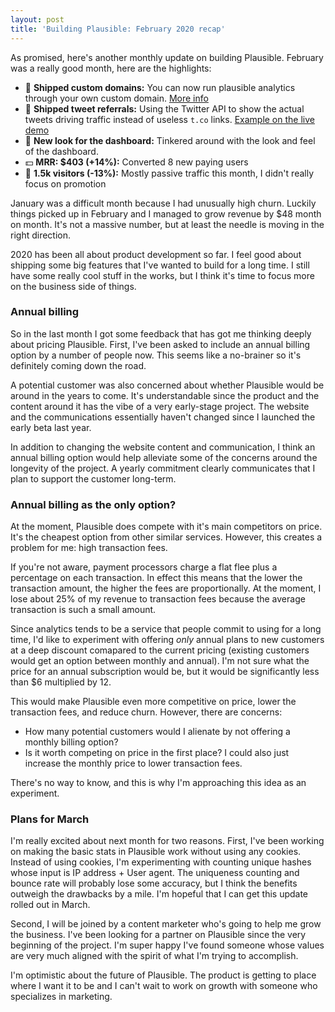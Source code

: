 ```yaml
---
layout: post
title: 'Building Plausible: February 2020 recap'
---
```


As promised, here's another monthly update on building Plausible. February was a really good month, here are the highlights:

* 🚀 **Shipped custom domains:** You can now run plausible analytics through your own custom domain. [More info](https://feedback.plausible.io/10)
* 🚀 **Shipped tweet referrals:** Using the Twitter API to show the actual tweets driving traffic instead of useless `t.co` links. [Example on the live demo](https://plausible.io/plausible.io/referrers/Twitter?period=month&date=2020-02-01)
* 🚀 **New look for the dashboard:** Tinkered around with the look and feel of the dashboard.
* 💵 **MRR: $403 (+14%):** Converted 8 new paying users
* 👩 **1.5k visitors (-13%):** Mostly passive traffic this month, I didn't really focus on promotion

January was a difficult month because I had unusually high churn. Luckily things picked up in February and I managed to grow revenue by $48 month on month. It's not a massive number, but at least the needle is moving in the right direction.

2020 has been all about product development so far. I feel good about shipping some big features that I've wanted to build for
a long time. I still have some really cool stuff in the works, but I think it's time to focus more on the business side of things.

### Annual billing

So in the last month I got some feedback that has got me thinking deeply about pricing Plausible. First, I've been asked to include
an annual billing option by a number of people now. This seems like a no-brainer so it's definitely coming down the road.

A potential customer was also concerned about whether Plausible would be around in the years to come. It's understandable since the product
and the content around it has the vibe of a very early-stage project. The website and the communications essentially haven't
changed since I launched the early beta last year.

In addition to changing the website content and communication, I think an annual billing option would help alleviate some
of the concerns around the longevity of the project. A yearly commitment clearly communicates that I plan to support the
customer long-term.

### Annual billing as the only option?

At the moment, Plausible does compete with it's main competitors on price. It's the cheapest option from other similar services.
However, this creates a problem for me: high transaction fees.

If you're not aware, payment processors charge a flat flee plus a percentage on each transaction. In effect this means that the lower
the transaction amount, the higher the fees are proportionally. At the moment, I lose about 25% of my revenue to transaction fees
because the average transaction is such a small amount.

Since analytics tends to be a service that people commit to using for a long time, I'd like to experiment with offering _only_ annual
plans to new customers at a deep discount comapared to the current pricing (existing customers would get an option between monthly and annual).
I'm not sure what the price for an annual subscription would be, but it would be significantly less than $6 multiplied by 12.

This would make Plausible even more competitive on price, lower the transaction fees, and reduce churn. However, there are concerns:

* How many potential customers would I alienate by not offering a monthly billing option?
* Is it worth competing on price in the first place? I could also just increase the monthly price to lower transaction fees.

There's no way to know, and this is why I'm approaching this idea as an experiment.

### Plans for March

I'm really excited about next month for two reasons. First, I've been working on making the basic stats in Plausible work without
using any cookies. Instead of using cookies, I'm experimenting with counting unique hashes whose input
is IP address + User agent. The uniqueness counting and bounce rate will probably lose some accuracy, but I think the benefits outweigh
the drawbacks by a mile. I'm hopeful that I can get this update rolled out in March.

Second, I will be joined by a content marketer who's going to help me grow the business. I've been looking for a partner on Plausible
since the very beginning of the project. I'm super happy I've found someone whose values are very much aligned with the spirit of what I'm trying to accomplish.

I'm optimistic about the future of Plausible. The product is getting to place where I want it to be and I can't wait to work on growth with someone who specializes in marketing.
